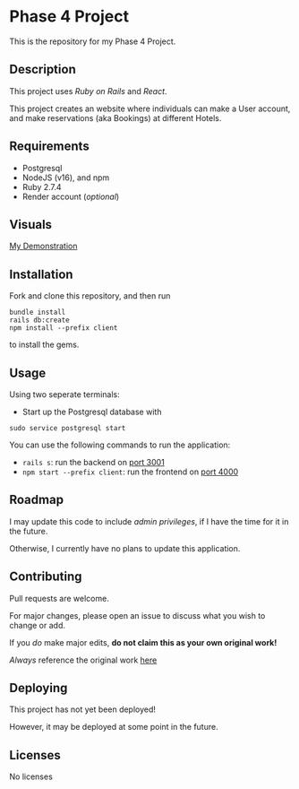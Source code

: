 # Phase 4 Project
This is the repository for my Phase 4 Project.

## Description
This project uses *Ruby on Rails* and *React*.

This project creates an website where individuals can make a User account, and make reservations (aka Bookings) at different Hotels.

## Requirements
- Postgresql
- NodeJS (v16), and npm
- Ruby 2.7.4
- Render account (*optional*)

## Visuals
[My Demonstration](https://youtu.be/tXmFbqPgcWc)

## Installation
Fork and clone this repository, and then run
```
bundle install
rails db:create
npm install --prefix client
```
to install the gems.

## Usage
Using two seperate terminals:

- Start up the Postgresql database with 
```
sudo service postgresql start
```

You can use the following commands to run the application: 
- `rails s`: run the backend on [port 3001](http://localhost:3001)
- `npm start --prefix client`: run the frontend on [port 4000](http://localhost:4000)
## Roadmap
I may update this code to include *admin privileges*, if I have the time for it in the future.

Otherwise, I currently have no plans to update this application.
## Contributing
Pull requests are welcome.

For major changes, please open an issue to discuss what you wish to change or add.

If you *do* make major edits, **do not claim this as your own original work!**

*Always* reference the original work [here](https://github.com/SoraEagle/phase-4-project)
## Deploying
This project has not yet been deployed!

However, it may be deployed at some point in the future.
## Licenses
No licenses